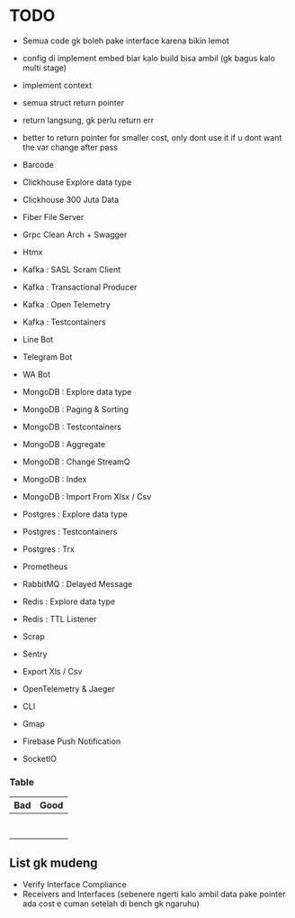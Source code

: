# TODO

- Semua code gk boleh pake interface karena bikin lemot
- config di implement embed biar kalo build bisa ambil (gk bagus kalo multi stage)
- implement context
- semua struct return pointer
- return langsung, gk perlu return err
- better to return pointer for smaller cost, only dont use it if u dont want the var change after pass 

- Barcode
- Clickhouse Explore data type
- Clickhouse 300 Juta Data
- Fiber File Server
- Grpc Clean Arch + Swagger
- Htmx
- Kafka : SASL Scram Client
- Kafka : Transactional Producer
- Kafka : Open Telemetry
- Kafka : Testcontainers
- Line Bot
- Telegram Bot
- WA Bot
- MongoDB : Explore data type
- MongoDB : Paging & Sorting
- MongoDB : Testcontainers
- MongoDB : Aggregate
- MongoDB : Change StreamQ
- MongoDB : Index
- MongoDB : Import From Xlsx / Csv
- Postgres : Explore data type
- Postgres : Testcontainers
- Postgres : Trx
- Prometheus
- RabbitMQ : Delayed Message
- Redis : Explore data type
- Redis : TTL Listener
- Scrap
- Sentry
- Export Xls / Csv
- OpenTelemetry & Jaeger
- CLI
- Gmap
- Firebase Push Notification
- SocketIO



### Table

<table>
<thead><tr><th>Bad</th><th>Good</th></tr></thead>
<tbody>
<tr><td>

```go

```

</td><td>

```go

```

</td></tr>
<tr><td>

</td></tr>
</tbody></table>



## List gk mudeng

- Verify Interface Compliance
- Receivers and Interfaces (sebenere ngerti kalo ambil data pake pointer ada cost e cuman setelah di bench gk ngaruhu)